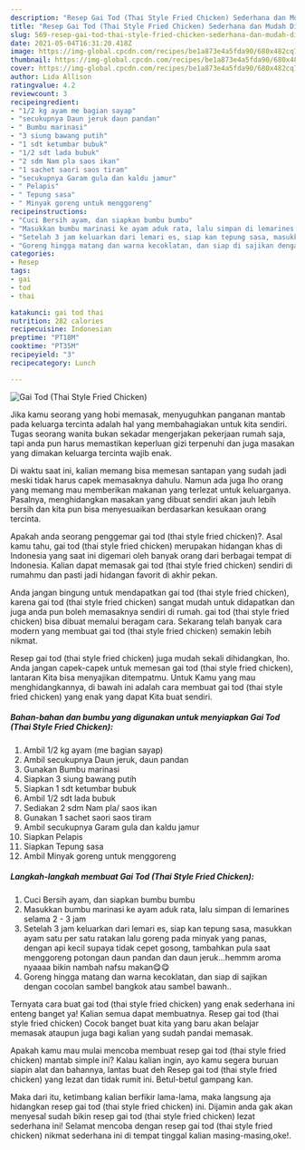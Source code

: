 ```yaml
---
description: "Resep Gai Tod (Thai Style Fried Chicken) Sederhana dan Mudah Dibuat"
title: "Resep Gai Tod (Thai Style Fried Chicken) Sederhana dan Mudah Dibuat"
slug: 569-resep-gai-tod-thai-style-fried-chicken-sederhana-dan-mudah-dibuat
date: 2021-05-04T16:31:20.418Z
image: https://img-global.cpcdn.com/recipes/be1a873e4a5fda90/680x482cq70/gai-tod-thai-style-fried-chicken-foto-resep-utama.jpg
thumbnail: https://img-global.cpcdn.com/recipes/be1a873e4a5fda90/680x482cq70/gai-tod-thai-style-fried-chicken-foto-resep-utama.jpg
cover: https://img-global.cpcdn.com/recipes/be1a873e4a5fda90/680x482cq70/gai-tod-thai-style-fried-chicken-foto-resep-utama.jpg
author: Lida Allison
ratingvalue: 4.2
reviewcount: 3
recipeingredient:
- "1/2 kg ayam me bagian sayap"
- "secukupnya Daun jeruk daun pandan"
- " Bumbu marinasi"
- "3 siung bawang putih"
- "1 sdt ketumbar bubuk"
- "1/2 sdt lada bubuk"
- "2 sdm Nam pla saos ikan"
- "1 sachet saori saos tiram"
- "secukupnya Garam gula dan kaldu jamur"
- " Pelapis"
- " Tepung sasa"
- " Minyak goreng untuk menggoreng"
recipeinstructions:
- "Cuci Bersih ayam, dan siapkan bumbu bumbu"
- "Masukkan bumbu marinasi ke ayam aduk rata, lalu simpan di lemarines selama 2 - 3 jam"
- "Setelah 3 jam keluarkan dari lemari es, siap kan tepung sasa, masukkan ayam satu per satu ratakan lalu goreng pada minyak yang panas, dengan api kecil supaya tidak cepet gosong, tambahkan pula saat menggoreng potongan daun pandan dan daun jeruk...hemmm aroma nyaaaa bikin nambah nafsu makan😋😋"
- "Goreng hingga matang dan warna kecoklatan, dan siap di sajikan dengan cocolan sambel bangkok atau sambel bawanh.."
categories:
- Resep
tags:
- gai
- tod
- thai

katakunci: gai tod thai 
nutrition: 282 calories
recipecuisine: Indonesian
preptime: "PT18M"
cooktime: "PT35M"
recipeyield: "3"
recipecategory: Lunch

---
```



![Gai Tod (Thai Style Fried Chicken)](https://img-global.cpcdn.com/recipes/be1a873e4a5fda90/680x482cq70/gai-tod-thai-style-fried-chicken-foto-resep-utama.jpg)

Jika kamu seorang yang hobi memasak, menyuguhkan panganan mantab pada keluarga tercinta adalah hal yang membahagiakan untuk kita sendiri. Tugas seorang  wanita bukan sekadar mengerjakan pekerjaan rumah saja, tapi anda pun harus memastikan keperluan gizi terpenuhi dan juga masakan yang dimakan keluarga tercinta wajib enak.

Di waktu  saat ini, kalian memang bisa memesan santapan yang sudah jadi meski tidak harus capek memasaknya dahulu. Namun ada juga lho orang yang memang mau memberikan makanan yang terlezat untuk keluarganya. Pasalnya, menghidangkan masakan yang dibuat sendiri akan jauh lebih bersih dan kita pun bisa menyesuaikan berdasarkan kesukaan orang tercinta. 



Apakah anda seorang penggemar gai tod (thai style fried chicken)?. Asal kamu tahu, gai tod (thai style fried chicken) merupakan hidangan khas di Indonesia yang saat ini digemari oleh banyak orang dari berbagai tempat di Indonesia. Kalian dapat memasak gai tod (thai style fried chicken) sendiri di rumahmu dan pasti jadi hidangan favorit di akhir pekan.

Anda jangan bingung untuk mendapatkan gai tod (thai style fried chicken), karena gai tod (thai style fried chicken) sangat mudah untuk didapatkan dan juga anda pun boleh memasaknya sendiri di rumah. gai tod (thai style fried chicken) bisa dibuat memalui beragam cara. Sekarang telah banyak cara modern yang membuat gai tod (thai style fried chicken) semakin lebih nikmat.

Resep gai tod (thai style fried chicken) juga mudah sekali dihidangkan, lho. Anda jangan capek-capek untuk memesan gai tod (thai style fried chicken), lantaran Kita bisa menyajikan ditempatmu. Untuk Kamu yang mau menghidangkannya, di bawah ini adalah cara membuat gai tod (thai style fried chicken) yang enak yang dapat Kita buat sendiri.

<!--inarticleads1-->

##### Bahan-bahan dan bumbu yang digunakan untuk menyiapkan Gai Tod (Thai Style Fried Chicken):

1. Ambil 1/2 kg ayam (me bagian sayap)
1. Ambil secukupnya Daun jeruk, daun pandan
1. Gunakan  Bumbu marinasi
1. Siapkan 3 siung bawang putih
1. Siapkan 1 sdt ketumbar bubuk
1. Ambil 1/2 sdt lada bubuk
1. Sediakan 2 sdm Nam pla/ saos ikan
1. Gunakan 1 sachet saori saos tiram
1. Ambil secukupnya Garam gula dan kaldu jamur
1. Siapkan  Pelapis
1. Siapkan  Tepung sasa
1. Ambil  Minyak goreng untuk menggoreng




<!--inarticleads2-->

##### Langkah-langkah membuat Gai Tod (Thai Style Fried Chicken):

1. Cuci Bersih ayam, dan siapkan bumbu bumbu
1. Masukkan bumbu marinasi ke ayam aduk rata, lalu simpan di lemarines selama 2 - 3 jam
1. Setelah 3 jam keluarkan dari lemari es, siap kan tepung sasa, masukkan ayam satu per satu ratakan lalu goreng pada minyak yang panas, dengan api kecil supaya tidak cepet gosong, tambahkan pula saat menggoreng potongan daun pandan dan daun jeruk...hemmm aroma nyaaaa bikin nambah nafsu makan😋😋
1. Goreng hingga matang dan warna kecoklatan, dan siap di sajikan dengan cocolan sambel bangkok atau sambel bawanh..




Ternyata cara buat gai tod (thai style fried chicken) yang enak sederhana ini enteng banget ya! Kalian semua dapat membuatnya. Resep gai tod (thai style fried chicken) Cocok banget buat kita yang baru akan belajar memasak ataupun juga bagi kalian yang sudah pandai memasak.

Apakah kamu mau mulai mencoba membuat resep gai tod (thai style fried chicken) mantab simple ini? Kalau kalian ingin, ayo kamu segera buruan siapin alat dan bahannya, lantas buat deh Resep gai tod (thai style fried chicken) yang lezat dan tidak rumit ini. Betul-betul gampang kan. 

Maka dari itu, ketimbang kalian berfikir lama-lama, maka langsung aja hidangkan resep gai tod (thai style fried chicken) ini. Dijamin anda gak akan menyesal sudah bikin resep gai tod (thai style fried chicken) lezat sederhana ini! Selamat mencoba dengan resep gai tod (thai style fried chicken) nikmat sederhana ini di tempat tinggal kalian masing-masing,oke!.

